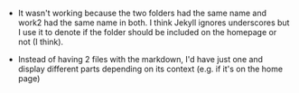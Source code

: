 - It wasn't working because the two folders had the same name and work2 had the same name in both. I think Jekyll ignores underscores but I use it to denote if the folder should be included on the homepage or not (I think).

- Instead of having 2 files with the markdown, I'd have just one and display different parts depending on its context (e.g. if it's on the home page)
